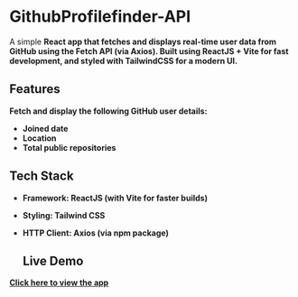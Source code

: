 <h1><b>GithubProfilefinder-API</b></h1> 

A simple <b>React app<b> that fetches and displays real-time user data from <b>GitHub<b> using the <b>Fetch API<b> (via Axios). Built using <b>ReactJS + Vite<b> for fast development, and styled with <b>TailwindCSS<b> for a modern UI. 

## Features
Fetch and display the following GitHub user details:
  - Joined date
  - Location
  - Total public repositories

## Tech Stack
- **Framework:** ReactJS (with Vite for faster builds)
- **Styling:** Tailwind CSS
- **HTTP Client:** Axios (via npm package)

  ## Live Demo

 [Click here to view the app](https://githubfetchapi-2025.netlify.app/)
